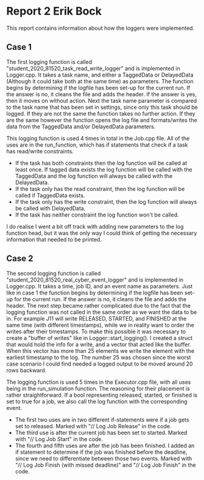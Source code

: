 # Report 2 Erik Bock

This report contains information about how the loggers were implemented.

## Case 1

The first logging function is called "student_2020_81520_task_read_write_logger" and is implemented in Logger.cpp. It takes a task name, and either a TaggedData or DelayedData (Although it could take both at the same time) as parameters. The function begins by determining if the logfile has been set-up for the current run. If the answer is no, it cleans the file and adds the header. If the answer is yes, then it moves on without action. Next the task name parameter is compared to the task name that has been set in settings, since only this task should be logged. If they are not the same the function takes no further action. If they are the same however the function opens the log file and formats/writes the data from the TaggedData and/or DelayedData parameters.

This logging function is used 4 times in total in the Job.cpp file. All of the uses are in the run_function, which has if statements that check if a task has read/write constraints. 
* If the task has both constraints then the log function will be called at least once. If tagged data exists the log function will be called with the TaggedData and the log function will always be called with the DelayedData.
* If the task only has the read constraint, then the log function will be called if TaggedData exists.
* If the task only has the write constraint, then the log function will always be called with DelayedData.
* If the task has neither constraint the log function won't be called.

I do realise I went a bit off track with adding new parameters to the log function head, but it was the only way I could think of getting the necessary information that needed to be printed.

## Case 2

The second logging function is called "student_2020_81520_real_cyber_event_logger" and is implemented in Logger.cpp. It takes a time, job ID, and an event name as parameters. Just like in case 1 the function begins by determining if the logfile has been set-up for the current run. If the answer is no, it cleans the file and adds the header. The next step became rather complicated due to the fact that the logging function was not called in the same order as we want the data to be in. For example J11 will write RELEASED, STARTED, and FINISHED at the same time (with different timestamps), while we in reality want to order the writes after their timestamps. To make this possible it was necessary to create a "buffer of writes" like in Logger::start_logging(). I created a struct that would hold the info for a write, and a vector that acted like the buffer. When this vector has more than 25 elements we write the element with the earliest timestamp to the log. The number 25 was chosen since the worst case scenario I could find needed a logged output to be moved around 20 rows backward.

The logging function is used 5 times in the Executor.cpp file, with all uses being in the run_simulation function. The reasoning for their placement is rather straightforward. If a bool representing released, started, or finished is set to true for a job, we also call the log function with the corresponding event. 
* The first two uses are in two different if-statements were if a job gets set to released. Marked with "// Log Job Release" in the code.
* The third use is after the current job has been set to started. Marked with "// Log Job Start" in the code.
* The fourth and fifth uses are after the job has been finished. I added an if statement to determine if the job was finished before the deadline, since we need to differentiate between those two events. Marked with "// Log Job Finish (with missed deadline)" and "// Log Job Finish" in the code.
